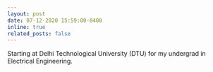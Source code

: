 ```yaml
---
layout: post
date: 07-12-2020 15:59:00-0400
inline: true
related_posts: false
---
```


Starting at Delhi Technological University (DTU) for my undergrad in Electrical Engineering.
